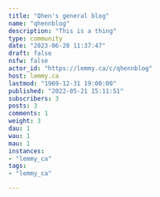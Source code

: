 ```yaml
---
title: "Qhen's general blog" 
name: "qhennblog"
description: "This is a thing"
type: community
date: "2023-06-20 11:37:47"
draft: false
nsfw: false
actor_id: "https://lemmy.ca/c/qhennblog"
host: lemmy.ca
lastmod: "1969-12-31 19:00:00"
published: "2022-05-21 15:11:51"
subscribers: 3
posts: 3
comments: 1
weight: 3
dau: 1
wau: 1
mau: 1
instances:
- "lemmy_ca"
tags: 
- "lemmy_ca"

---
```

